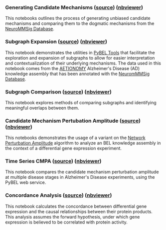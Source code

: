 ### Generating Candidate Mechanisms ([source](https://github.com/pybel/pybel-notebooks/blob/master/algorithms/Candidate%20Mechanism%20Generation.ipynb)) ([nbviewer](http://nbviewer.jupyter.org/github/pybel/pybel-notebooks/blob/master/algorithms/Candidate%20Mechanism%20Generation.ipynb))

This notebooks outlines the process of generating unbiased candidate mechanisms and comparing them to the dogmatic mechanisms from the [NeuroMMSig Database](http://neurommsig.scai.fraunhofer.de/).

### Subgraph Expansion ([source](https://github.com/pybel/pybel-notebooks/blob/master/algorithms/Subgraph%20Expansion.ipynb)) ([nbviewer](http://nbviewer.jupyter.org/github/pybel/pybel-notebooks/blob/master/algorithms/Subgraph%20Expansion.ipynb))

This notebook demonstrates the utilities in [PyBEL Tools](http://pybel-tools.readthedocs.io) that facilitate the exploration and expansion of subgraphs to allow for easier interpretation and contextualization of their underlying mechanisms. The data used in this notebook comes from the [AETIONOMY](http://www.aetionomy.eu/) Alzheimer's Disease (AD) knowledge assembly that has been annotated with the [NeuromMMSig Database](http://neurommsig.scai.fraunhofer.de/pathways/introduction).

### Subgraph Comparison ([source](https://github.com/pybel/pybel-notebooks/blob/master/algorithms/Subgraph%20Comparison.ipynb)) ([nbviewer](http://nbviewer.jupyter.org/github/pybel/pybel-notebooks/blob/master/algorithms/Subgraph%20Comparison.ipynb))

This notebook explores methods of comparing subgraphs and identifying meaningful overlaps between them.

### Candidate Mechanism Pertubation Amplitude ([source](https://github.com/pybel/pybel-notebooks/blob/master/algorithms/Network%20Perturbation%20Algorithm.ipynb)) ([nbviewer](http://nbviewer.jupyter.org/github/pybel/pybel-notebooks/blob/master/algorithms/Network%20Perturbation%20Algorithm.ipynb))

This notebooks demonstrates the usage of a variant on the [Network Perturbation Amplitude](http://bmcsystbiol.biomedcentral.com/articles/10.1186/1752-0509-6-54) algorithm to analyze an BEL knowledge assembly in the context of a differential gene expression experiment. 

### Time Series CMPA ([source](https://github.com/pybel/pybel-notebooks/blob/master/algorithms/Time%20Series%20CMPA.ipynb)) ([nbviewer](http://nbviewer.jupyter.org/github/pybel/pybel-notebooks/blob/master/algorithms/Time%20Series%20CMPA.ipynb))

This notebook compares the candidate mechanism perturbation amplitude at multiple disease stages in Alzheimer's Disease experiments, using the PyBEL web service.


### Concordance Analysis ([source](https://github.com/pybel/pybel-notebooks/blob/master/algorithms/Concordance%20Analysis.ipynb)) ([nbviewer](http://nbviewer.jupyter.org/github/pybel/pybel-notebooks/blob/master/algorithms/Concordance%20Analysis.ipynb))

This notebook calculates the concordance between differential gene expression and the causal relationships between their protein products. This analysis assumes the forward hypothesis, under which gene expression is believed to be correlated with protein activity.
